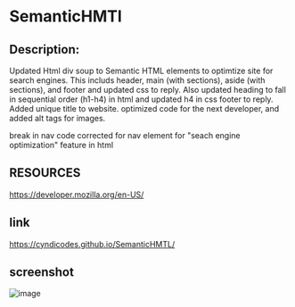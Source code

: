 # SemanticHMTl

## Description: 
Updated Html div soup to Semantic HTML elements to optimtize site for search engines. This includs header, main (with sections), aside (with sections), and footer and updated css to reply.
Also updated heading to fall in sequential order (h1-h4) in html and updated h4 in css footer to reply.
Added unique title to website.
optimized code for the next developer, and added alt tags for images. 

break in nav code corrected for nav element for "seach engine optimization" feature in html

## RESOURCES

https://developer.mozilla.org/en-US/


## link
https://cyndicodes.github.io/SemanticHMTL/

## screenshot
![image](https://github.com/CyndiCodes/SemanticHMTLupdate/assets/135991739/37332282-a3a2-462d-84a8-2697a594f129)
